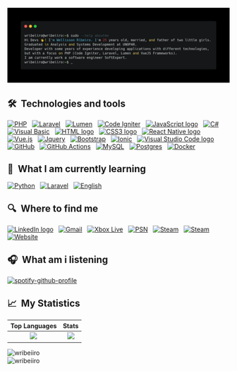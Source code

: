 ![terminal](https://github.com/wribeiiro/wribeiiro/blob/master/terminal.png)

## 🛠  Technologies and tools

<a name="learning-now"></a>

[<img alt="PHP" src="https://img.shields.io/badge/PHP-%23777BB4.svg?logo=php&logoColor=white" height="25"/>][tech_tools_anchor]
&nbsp;
[<img alt="Laravel" src="https://img.shields.io/badge/Laravel-%23FF2D20.svg?&logo=laravel&logoColor=white" height="25"/>][tech_tools_anchor]
&nbsp;
[<img alt="Lumen" src="https://img.shields.io/badge/Lumen-%23FF2D20.svg?&logo=laravel&logoColor=white" height="25"/>][tech_tools_anchor]
&nbsp;
[<img alt="Code Igniter" src="https://img.shields.io/badge/Code Igniter-EF4223?logo=codeigniter&logoColor=white" height="25"/>][tech_tools_anchor]
&nbsp;
[<img src="https://img.shields.io/badge/JavaScript-282C34?logo=Javascript&logoColor=F7DF1E" alt="JavaScript logo" title="JavaScript" height="25" />][tech_tools_anchor]
&nbsp;
[<img src="https://img.shields.io/badge/C%23-239120?logo=c-sharp&logoColor=white" alt="C#" title="C#" height="25" />][tech_tools_anchor]
&nbsp;
[<img src="https://img.shields.io/badge/Visual Basic-5C2D91?logo=visual%20studio&logoColor=white" alt="Visual Basic" title="Visual Basic" height="25" />][tech_tools_anchor]
&nbsp;
[<img src="https://img.shields.io/badge/HTML-282C34?logo=html5&logoColor=E34F26" alt="HTML logo" title="HTML5" height="25" />][tech_tools_anchor]
&nbsp;
[<img src="https://img.shields.io/badge/CSS-282C34?logo=css3&logoColor=1572B6" alt="CSS3 logo" title="CSS" height="25" />][tech_tools_anchor]
&nbsp;
[<img src="https://img.shields.io/badge/React-282C34?logo=react&logoColor=61DAFB" alt="React Native logo" title="React Native" height="25" />][tech_tools_anchor]
&nbsp;
[<img alt="Vue.js" src="https://img.shields.io/badge/Vue.js-35495E?logo=vue.js&logoColor=4FC08D" height="25" />][tech_tools_anchor]
&nbsp;
[<img alt="Jquery" src="https://img.shields.io/badge/jQuery-0769AD?logo=jquery&logoColor=white" height="25"/>][tech_tools_anchor]
&nbsp;
[<img alt="Bootstrap" src="https://img.shields.io/badge/Bootstrap-%23563D7C.svg?logo=bootstrap&logoColor=white" height="25"/>][tech_tools_anchor]
&nbsp;
[<img alt="Ionic" src="https://img.shields.io/badge/Ionic-3880FF?logo=ionic&logoColor=white" height="25"/>][tech_tools_anchor]
&nbsp;
[<img src="https://img.shields.io/badge/VS%20Code-282C34?logo=visual-studio-code&logoColor=007ACC" alt="Visual Studio Code logo" title="Visual Studio Code" height="25" />][tech_tools_anchor]
&nbsp;
[<img alt="GitHub" src="https://img.shields.io/badge/Github-%23121011.svg?logo=github&logoColor=white" height="25"/>][tech_tools_anchor]
&nbsp;
[<img alt="GitHub Actions" src="https://img.shields.io/badge/Github Actions-%232671E5.svg?logo=githubactions&logoColor=white" height="25"/>][tech_tools_anchor]
&nbsp;
[<img alt="MySQL" src="https://img.shields.io/badge/MySQL-00000F?logo=mysql&logoColor=white" height="25"/>][tech_tools_anchor]
&nbsp;
[<img alt="Postgres" src ="https://img.shields.io/badge/Postgres-%23316192.svg?logo=postgresql&logoColor=white" height="25"/>][tech_tools_anchor]
&nbsp;
[<img alt="Docker" src="https://img.shields.io/badge/Docker-%230db7ed.svg?logo=docker&logoColor=white" height="25"/>][tech_tools_anchor]
&nbsp;

<a name="learning-next"></a>

## 📖  What I am currently learning

[<img alt="Python" src="https://img.shields.io/badge/Python-%2314354C.svg?&logo=python&logoColor=white" height="25"/>][tech_tools_anchor]
&nbsp;
[<img alt="Laravel" src="https://img.shields.io/badge/Laravel-%23FF2D20.svg?&logo=laravel&logoColor=white" height="25"/>][tech_tools_anchor]
&nbsp;
[<img alt="English" src="https://img.shields.io/badge/-English-blueviolet" height="25"/>][tech_tools_anchor]
&nbsp;


## 🔍  Where to find me

[<img src="https://img.shields.io/badge/LinkedIn-282C34?logo=linkedin&logoColor=0077B5" alt="LinkedIn logo" title="LinkedIn" height="25" />](https://www.linkedin.com/in/wellisson-ribeiro)
&nbsp;
[<img src="https://img.shields.io/badge/Gmail-D14836?logo=gmail&logoColor=white" alt="Gmail" title="Gmail" height="25" />](mailto:welleh10@gmail.com)
&nbsp;
[<img src="https://img.shields.io/badge/Xbox-107C10?logo=xbox&logoColor=white" alt="Xbox Live" title="Xbox Live" height="25" />](Wbrucewayne)
&nbsp;
[<img src="https://img.shields.io/badge/PlayStation-003791?logo=Playstation&logoColor=white" alt="PSN" title="PSN" height="25" />](https://psnprofiles.com/wriibeiro)
&nbsp;
[<img src="https://img.shields.io/badge/Steam-000000?logo=steam&logoColor=white" alt="Steam" title="Steam" height="25" />](https://steamcommunity.com/id/bruuuuuce/)
&nbsp;
[<img src="https://img.shields.io/badge/Counter_Strike-000000?logo=counter-strike&logoColor=white" alt="Steam" title="Steam" height="25" />](https://csgo-stats.com/player/bruuuuuce)
&nbsp;
[<img src="https://img.shields.io/badge/Personal Website-21759B?logo=wordpress&logoColor=white" alt="Website" title="Website" height="25" />](https://www.wribeiiro.com/)

## 🎧  What am i listening

[![spotify-github-profile](https://spotify-github-profile.vercel.app/api/view?uid=itd9eq7e1e947txikhoq350jh&cover_image=true&theme=novatorem)](https://github.com/kittinan/spotify-github-profile)

[tech_tools_anchor]: #bonjour--
[learning_now_anchor]: #learning-now
[learning_next_anchor]: #learning-next

## 📈  My Statistics
Top Languages             |  Stats
:-------------------------:|:-------------------------:
![](https://github-readme-stats.vercel.app/api/top-langs?username=wribeiiro&show_icons=true&locale=en&theme=synthwave&layout=compact)  |  ![](https://github-readme-stats.vercel.app/api?username=wribeiiro&show_icons=true&locale=en&layout=compact&n&theme=synthwave)

<img align="left" src="" alt="wribeiiro"/>
<br>
<img align="center" src="" alt="wribeiiro"/>

